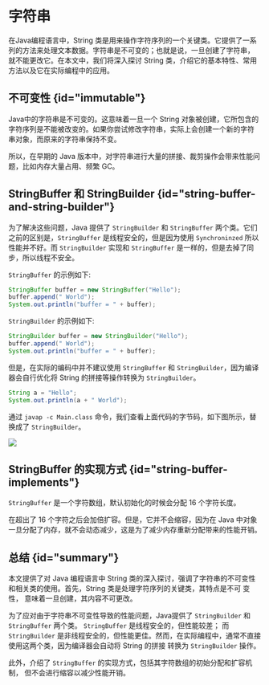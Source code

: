 # 字符串

在Java编程语言中，String 类是用来操作字符序列的一个关键类。它提供了一系列的方法来处理文本数据。字符串是不可变的；也就是说，一旦创建了字符串，
就不能更改它。在本文中，我们将深入探讨 String 类，介绍它的基本特性、常用方法以及它在实际编程中的应用。

## 不可变性 {id="immutable"}

Java中的字符串是不可变的。这意味着一旦一个 String 对象被创建，它所包含的字符序列是不能被改变的。如果你尝试修改字符串，实际上会创建一个新的字符
串对象，而原来的字符串保持不变。

所以，在早期的 Java 版本中，对字符串进行大量的拼接、裁剪操作会带来性能问题，比如内存大量占用、频繁 GC。

## StringBuffer 和 StringBuilder {id="string-buffer-and-string-builder"}

为了解决这些问题，Java 提供了 `StringBuilder` 和 `StringBuffer` 两个类。它们之前的区别是，`StringBuffer` 是线程安全的，但是因为使用
`Synchroninzed` 所以性能并不好。而 `StringBuilder` 实现和 `StringBuffer` 是一样的，但是去掉了同步，所以线程不安全。

`StringBuffer` 的示例如下:
```Java
StringBuffer buffer = new StringBuffer("Hello");
buffer.append(" World");
System.out.println("buffer = " + buffer);
```

`StringBuilder` 的示例如下:
```Java
StringBuilder buffer = new StringBuilder("Hello");
buffer.append(" World");
System.out.println("buffer = " + buffer);
```

但是，在实际的编码中并不建议使用 `StringBuffer` 和 `StringBuilder`，因为编译器会自行优化将 String 的拼接等操作转换为 `StringBuilder`。

```Java
String a = "Hello";
System.out.println(a + " World");
```

通过 `javap -c Main.class` 命令，我们查看上面代码的字节码，如下图所示，替换成了 `StringBuilder`。

![](http://file-linker.oss-cn-hangzhou.aliyuncs.com/yYcNkHLSy3M5uuxBtdsy.jpeg)

## StringBuffer 的实现方式 {id="string-buffer-implements"}

`StringBuffer` 是一个字符数组，默认初始化的时候会分配 16 个字符长度。

在超出了 16 个字符之后会加倍扩容。但是，它并不会缩容，因为在 Java 中对象一旦分配了内存，就不会动态减少，这是为了减少内存重新分配带来的性能开销。

## 总结 {id="summary"}

本文提供了对 Java 编程语言中 String 类的深入探讨，强调了字符串的不可变性和相关类的使用。首先，String 类是处理字符序列的关键类，其特点是不可
变性， 意味着一旦创建，其内容不可更改。

为了应对由于字符串不可变性导致的性能问题，Java提供了 `StringBuilder` 和 `StringBuffer` 两个类。 `StringBuffer` 是线程安全的，但性能较差；
而 `StringBuilder` 是非线程安全的，但性能更佳。然而，在实际编程中，通常不直接使用这两个类，因为编译器会自动将 String 的拼接 转换为
`StringBuilder` 操作。

此外，介绍了 `StringBuffer` 的实现方式，包括其字符数组的初始分配和扩容机制， 但不会进行缩容以减少性能开销。